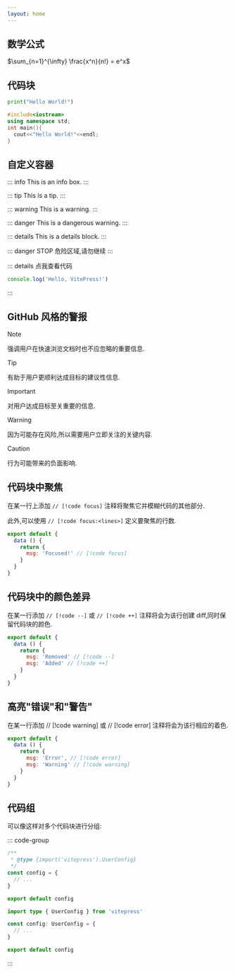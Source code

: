 ```yaml
---
layout: home
---
```


## 数学公式

$\sum_{n=1}^{\infty} \frac{x^n}{n!} = e^x$

## 代码块

```python
print("Hello World!")
```

```cpp
#include<iostream>
using namespace std;
int main(){
  cout<<"Hello World!"<<endl;
}
```

## 自定义容器

::: info
This is an info box.
:::

::: tip
This is a tip.
:::

::: warning
This is a warning.
:::

::: danger
This is a dangerous warning.
:::

::: details
This is a details block.
:::

::: danger STOP
危险区域,请勿继续
:::

::: details 点我查看代码

```js
console.log('Hello, VitePress!')
```

:::

## GitHub 风格的警报

> [!NOTE]
> 强调用户在快速浏览文档时也不应忽略的重要信息.

> [!TIP]
> 有助于用户更顺利达成目标的建议性信息.

> [!IMPORTANT]
> 对用户达成目标至关重要的信息.

> [!WARNING]
> 因为可能存在风险,所以需要用户立即关注的关键内容.

> [!CAUTION]
> 行为可能带来的负面影响.

## 代码块中聚焦

在某一行上添加 `// [!code focus]` 注释将聚焦它并模糊代码的其他部分.

此外,可以使用 `// [!code focus:<lines>]` 定义要聚焦的行数.

```js
export default {
  data () {
    return {
      msg: 'Focused!' // [!code focus]
    }
  }
}
```

## 代码块中的颜色差异

在某一行添加 `// [!code --]` 或 `// [!code ++]` 注释将会为该行创建 diff,同时保留代码块的颜色.

```js
export default {
  data () {
    return {
      msg: 'Removed' // [!code --]
      msg: 'Added' // [!code ++]
    }
  }
}
```

## 高亮"错误"和"警告"

在某一行添加 // [!code warning] 或 // [!code error] 注释将会为该行相应的着色.

```js
export default {
  data () {
    return {
      msg: 'Error', // [!code error]
      msg: 'Warning' // [!code warning]
    }
  }
}
```

## 代码组

可以像这样对多个代码块进行分组:

::: code-group

```js [config.js]
/**
 * @type {import('vitepress').UserConfig}
 */
const config = {
  // ...
}

export default config
```

```ts [config.ts]
import type { UserConfig } from 'vitepress'

const config: UserConfig = {
  // ...
}

export default config
```

:::
